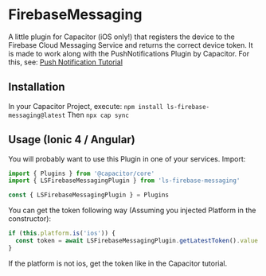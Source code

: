 # FirebaseMessaging

A little plugin for Capacitor (iOS only!) that registers the device to the Firebase Cloud Messaging Service and returns the correct device token.
It is made to work along with the PushNotifications Plugin by Capacitor. For this, see: [Push Notification Tutorial](https://capacitor.ionicframework.com/docs/apis/push-notifications)

## Installation

In your Capacitor Project, execute: `npm install ls-firebase-messaging@latest`
Then `npx cap sync`

## Usage (Ionic 4 / Angular)

You will probably want to use this Plugin in one of your services.
Import:

```typescript
import { Plugins } from '@capacitor/core'
import { LSFirebaseMessagingPlugin } from 'ls-firebase-messaging'

const { LSFirebaseMessagingPlugin } = Plugins
```

You can get the token following way (Assuming you injected Platform in the constructor):

```typescript
if (this.platform.is('ios')) {
  const token = await LSFirebaseMessagingPlugin.getLatestToken().value
}
```

If the platform is not ios, get the token like in the Capacitor tutorial.
